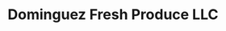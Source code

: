 ---
title: "Dominguez Fresh Produce LLC"
url: /mcallen/dominguez-fresh-produce-llc/
shop: Supermarkt
---